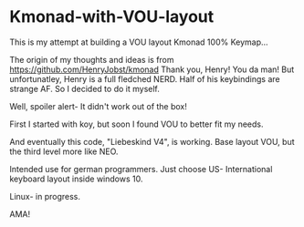 # Kmonad-with-VOU-layout
This is my attempt at building a VOU layout Kmonad 100% Keymap...

The origin of my thoughts and ideas is from https://github.com/HenryJobst/kmonad 
Thank you, Henry! You da man!
But unfortunatley, Henry is a full fledched NERD.
Half of his keybindings are strange AF.
So I decided to do it myself.

Well, spoiler alert- It didn't work out of the box!

First I started with koy, but soon I found VOU to better fit my needs.

And eventually this code, "Liebeskind V4", is working.
Base layout VOU, but the third level more like NEO.

Intended use for german programmers.
Just choose US- International keyboard layout inside windows 10.

Linux- in progress.

AMA!
